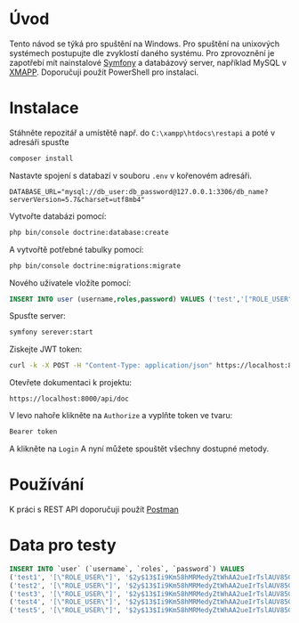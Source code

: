 # Úvod
Tento návod se týká pro spuštění na Windows. Pro spuštění na unixových systémech postupujte dle zvyklostí daného systému.
Pro zprovoznění je zapotřebí mít nainstalové [Symfony](https://symfony.com/ "Symfony") a databázový server, například MySQL v [XMAPP](https://www.apachefriends.org/ "XMAPP"). Doporučuji použít PowerShell pro instalaci.

# Instalace
Stáhněte repozitář a umístětě např. do `C:\xampp\htdocs\restapi` a poté v adresáři spusťte
```sh
composer install
```

Nastavte spojení s databazí v souboru `.env` v kořenovém adresáři.
```env
DATABASE_URL="mysql://db_user:db_password@127.0.0.1:3306/db_name?serverVersion=5.7&charset=utf8mb4"
```

Vytvořte databázi pomocí:
```sh
php bin/console doctrine:database:create
```

A vytvořtě potřebné tabulky pomocí:
```sh
php bin/console doctrine:migrations:migrate
```

Nového uživatele vložíte pomocí:
```sql
INSERT INTO user (username,roles,password) VALUES ('test','["ROLE_USER"]','$2y$13$Ii9Km58hMRMedyZtWhAA2ueIrTslAUV85GEmfZ9azLYmc.eVcqMNS');
```

Spusťte server:
```sh
symfony serever:start
```

Ziskejte JWT token:
```sh
curl -k -X POST -H "Content-Type: application/json" https://localhost:8000/api/login_check --data {\"username\":\"test\",\"password\":\"test\"}
```

Otevřete dokumentaci k projektu:
```url
https://localhost:8000/api/doc
```

V levo nahoře klikněte na `Authorize` a vyplňte token ve tvaru:
```sh
Bearer token
```
A klikněte na `Login`
A nyní můžete spouštět všechny dostupné metody.

# Používání
K práci s REST API doporučuji použít [Postman](https://www.postman.com/ "Postman")

# Data pro testy
```sql
INSERT INTO `user` (`username`, `roles`, `password`) VALUES
('test1', '[\"ROLE_USER\"]', '$2y$13$Ii9Km58hMRMedyZtWhAA2ueIrTslAUV85GEmfZ9azLYmc.eVcqMNS'),
('test2', '[\"ROLE_USER\"]', '$2y$13$Ii9Km58hMRMedyZtWhAA2ueIrTslAUV85GEmfZ9azLYmc.eVcqMNS'),
('test3', '[\"ROLE_USER\"]', '$2y$13$Ii9Km58hMRMedyZtWhAA2ueIrTslAUV85GEmfZ9azLYmc.eVcqMNS'),
('test4', '[\"ROLE_USER\"]', '$2y$13$Ii9Km58hMRMedyZtWhAA2ueIrTslAUV85GEmfZ9azLYmc.eVcqMNS'),
('test5', '[\"ROLE_USER\"]', '$2y$13$Ii9Km58hMRMedyZtWhAA2ueIrTslAUV85GEmfZ9azLYmc.eVcqMNS');
```
